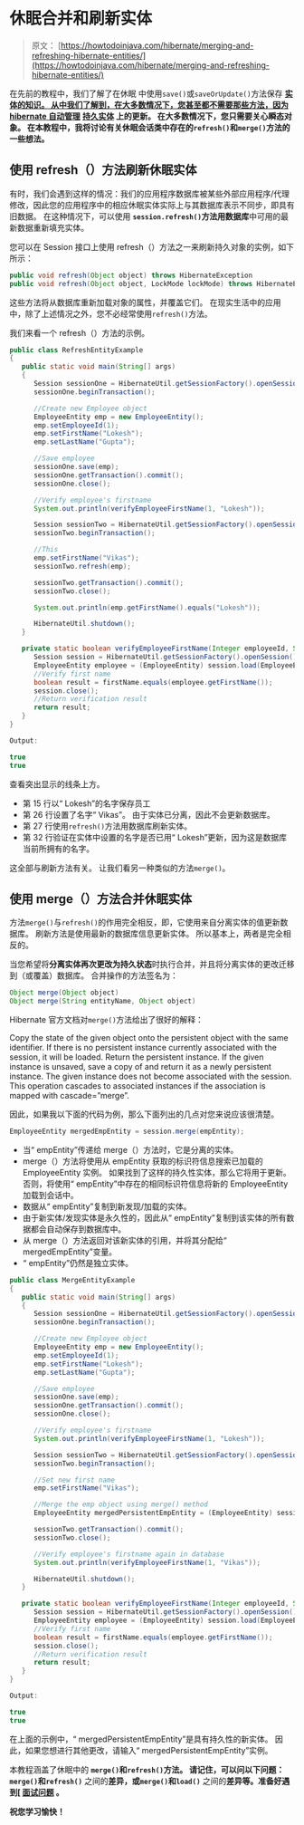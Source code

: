 # 休眠合并和刷新实体

> 原文： [https://howtodoinjava.com/hibernate/merging-and-refreshing-hibernate-entities/](https://howtodoinjava.com/hibernate/merging-and-refreshing-hibernate-entities/)

在先前的教程中，我们了解了在休眠 中使用`save()`或`saveOrUpdate()`方法保存 [**实体的知识。 从中我们了解到，在大多数情况下，您甚至都不需要那些方法，因为 hibernate 自动管理**](//howtodoinjava.com/hibernate/save-and-saveorupdate-for-saving-hibernate-entities/ "Save() and saveOrUpdate() for Saving Hibernate Entities") **[**持久实体**](//howtodoinjava.com/hibernate/hibernate-entity-persistence-lifecycle-states/ "Hibernate Entity / Persistence LifeCycle States") 上的更新。 在大多数情况下，您只需要关心瞬态对象。 在本教程中，我将讨论有关休眠会话类中存在的`refresh()`和`merge()`方法的一些想法。**

## 使用 refresh（）方法刷新休眠实体

有时，我们会遇到这样的情况：我们的应用程序数据库被某些外部应用程序/代理修改，因此您的应用程序中的相应休眠实体实际上与其数据库表示不同步，即具有旧数据。 在这种情况下，可以使用 **`session.refresh()`方法用数据库**中可用的最新数据重新填充实体。

您可以在 Session 接口上使用 refresh（）方法之一来刷新持久对象的实例，如下所示：

```java
public void refresh(Object object) throws HibernateException
public void refresh(Object object, LockMode lockMode) throws HibernateException

```

这些方法将从数据库重新加载对象的属性，并覆盖它们。 在现实生活中的应用中，除了上述情况之外，您不必经常使用`refresh()`方法。

我们来看一个 refresh（）方法的示例。

```java
public class RefreshEntityExample
{
   public static void main(String[] args)
   {
      Session sessionOne = HibernateUtil.getSessionFactory().openSession();
      sessionOne.beginTransaction();

      //Create new Employee object
      EmployeeEntity emp = new EmployeeEntity();
      emp.setEmployeeId(1);
      emp.setFirstName("Lokesh");
      emp.setLastName("Gupta");

      //Save employee
      sessionOne.save(emp);
      sessionOne.getTransaction().commit();
      sessionOne.close();

      //Verify employee's firstname
      System.out.println(verifyEmployeeFirstName(1, "Lokesh"));

      Session sessionTwo = HibernateUtil.getSessionFactory().openSession();
      sessionTwo.beginTransaction();

      //This 
      emp.setFirstName("Vikas");
      sessionTwo.refresh(emp);

      sessionTwo.getTransaction().commit();
      sessionTwo.close();

      System.out.println(emp.getFirstName().equals("Lokesh"));

      HibernateUtil.shutdown();
   }  

   private static boolean verifyEmployeeFirstName(Integer employeeId, String firstName){
      Session session = HibernateUtil.getSessionFactory().openSession();
      EmployeeEntity employee = (EmployeeEntity) session.load(EmployeeEntity.class, employeeId);
      //Verify first name
      boolean result = firstName.equals(employee.getFirstName());
      session.close();
      //Return verification result
      return result;
   }
}

Output:

true
true

```

查看突出显示的线条上方。

*   第 15 行以“ Lokesh”的名字保存员工
*   第 26 行设置了名字“ Vikas”。 由于实体已分离，因此不会更新数据库。
*   第 27 行使用`refresh()`方法用数据库刷新实体。
*   第 32 行验证在实体中设置的名字是否已用“ Lokesh”更新，因为这是数据库当前所拥有的名字。

这全部与刷新方法有关。 让我们看另一种类似的方法`merge()`。

## 使用 merge（）方法合并休眠实体

方法`merge()`与`refresh()`的作用完全相反，即，它使用来自分离实体的值更新数据库。 刷新方法是使用最新的数据库信息更新实体。 所以基本上，两者是完全相反的。

当您希望将**分离实体再次更改为持久状态**时执行合并，并且将分离实体的更改迁移到（或覆盖）数据库。 合并操作的方法签名为：

```java
Object merge(Object object)
Object merge(String entityName, Object object)

```

Hibernate 官方文档对`merge()`方法给出了很好的解释：

Copy the state of the given object onto the persistent object with the same identifier. If there is no persistent instance currently associated with the session, it will be loaded. Return the persistent instance. If the given instance is unsaved, save a copy of and return it as a newly persistent instance. The given instance does not become associated with the session. This operation cascades to associated instances if the association is mapped with cascade=”merge”.

因此，如果我以下面的代码为例，那么下面列出的几点对您来说应该很清楚。

```java
EmployeeEntity mergedEmpEntity = session.merge(empEntity);

```

*   当“ empEntity”传递给 merge（）方法时，它是分离的实体。
*   merge（）方法将使用从 empEntity 获取的标识符信息搜索已加载的 EmployeeEntity 实例。 如果找到了这样的持久性实体，那么它将用于更新。 否则，将使用“ empEntity”中存在的相同标识符信息将新的 EmployeeEntity 加载到会话中。
*   数据从“ empEntity”复制到新发现/加载的实体。
*   由于新实体/发现实体是永久性的，因此从“ empEntity”复制到该实体的所有数据都会自动保存到数据库中。
*   从 merge（）方法返回对该新实体的引用，并将其分配给“ mergedEmpEntity”变量。
*   “ empEntity”仍然是独立实体。

```java
public class MergeEntityExample
{
   public static void main(String[] args)
   {
      Session sessionOne = HibernateUtil.getSessionFactory().openSession();
      sessionOne.beginTransaction();

      //Create new Employee object
      EmployeeEntity emp = new EmployeeEntity();
      emp.setEmployeeId(1);
      emp.setFirstName("Lokesh");
      emp.setLastName("Gupta");

      //Save employee
      sessionOne.save(emp);
      sessionOne.getTransaction().commit();
      sessionOne.close();

      //Verify employee's firstname
      System.out.println(verifyEmployeeFirstName(1, "Lokesh"));

      Session sessionTwo = HibernateUtil.getSessionFactory().openSession();
      sessionTwo.beginTransaction();

      //Set new first name
      emp.setFirstName("Vikas");

      //Merge the emp object using merge() method
      EmployeeEntity mergedPersistentEmpEntity = (EmployeeEntity) sessionTwo.merge(emp);

      sessionTwo.getTransaction().commit();
      sessionTwo.close();

      //Verify employee's firstname again in database
      System.out.println(verifyEmployeeFirstName(1, "Vikas"));

      HibernateUtil.shutdown();
   }  

   private static boolean verifyEmployeeFirstName(Integer employeeId, String firstName){
      Session session = HibernateUtil.getSessionFactory().openSession();
      EmployeeEntity employee = (EmployeeEntity) session.load(EmployeeEntity.class, employeeId);
      //Verify first name
      boolean result = firstName.equals(employee.getFirstName());
      session.close();
      //Return verification result
      return result;
   }
}

Output:

true
true

```

在上面的示例中，“ mergedPersistentEmpEntity”是具有持久性的新实体。 因此，如果您想进行其他更改，请输入“ mergedPersistentEmpEntity”实例。

本教程涵盖了休眠中的 **`merge()`和`refresh()`方法。 请记住，可以问以下问题：`merge()`和`refresh()`** 之间的**差异，或`merge()`和`load()`** 之间的**差异等。准备好遇到[ [**面试问题**](//howtodoinjava.com/java-interview-questions/ "Java Interview Questions") 。**

**祝您学习愉快！**